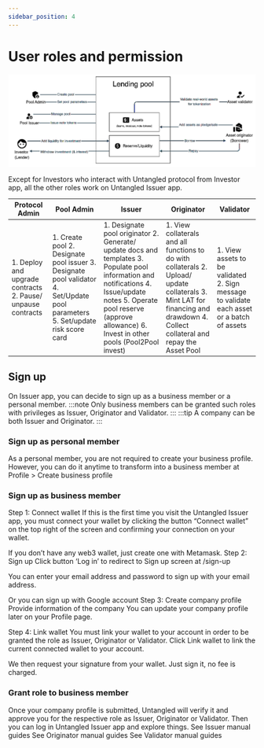 ```yaml
---
sidebar_position: 4
---
```


# User roles and permission
![User roles](./img/user-roles.png)

Except for Investors who interact with Untangled protocol from Investor app, all the other roles work on Untangled Issuer app.

| Protocol Admin                                              | Pool Admin                                                                                                                      | Issuer                                                                                                                                                                                                                           | Originator                                                                                                                                                                       | Validator                                                                                  |
|-------------------------------------------------------------|---------------------------------------------------------------------------------------------------------------------------------|----------------------------------------------------------------------------------------------------------------------------------------------------------------------------------------------------------------------------------|----------------------------------------------------------------------------------------------------------------------------------------------------------------------------------|--------------------------------------------------------------------------------------------|
| 1. Deploy and upgrade contracts 2. Pause/ unpause contracts | 1. Create pool 2. Designate pool issuer 3. Designate pool validator 4. Set/Update pool parameters 5. Set/update risk score card | 1. Designate pool originator 2. Generate/ update docs and templates 3. Populate pool information and notifications 4. Issue/update notes 5. Operate pool reserve (approve allowance) 6. Invest in other pools (Pool2Pool invest) | 1. View collaterals and all functions to do with collaterals 2. Upload/ update collaterals 3. Mint LAT for financing and drawdown 4. Collect collateral and repay the Asset Pool | 1. View assets to be validated 2. Sign message to validate each asset or a batch of assets |



## Sign up
On Issuer app, you can decide to sign up as a business member or a personal member.
:::note
 Only business members can be granted such roles with privileges as Issuer, Originator and Validator.
:::
:::tip
A company can be both Issuer and Originator.
:::

### Sign up as personal member
As a personal member, you are not required to create your business profile.
However, you can do it anytime to transform into a business member at Profile > Create business profile

### Sign up as business member
Step 1: Connect wallet
If this is the first time you visit the Untangled Issuer app, you must connect your wallet by clicking the button “Connect wallet” on the top right of the screen and confirming your connection on your wallet.

If you don’t have any web3 wallet, just create one with Metamask.
Step 2: Sign up
Click button ‘Log in’ to redirect to Sign up screen at /sign-up

You can enter your email address and password to sign up with your email address.

Or you can sign up with Google account
Step 3: Create company profile
Provide information of the company
You can update your company profile later on your Profile page.



Step 4: Link wallet
You must link your wallet to your account in order to be granted the role as Issuer, Originator or Validator.
Click Link wallet to link the current connected wallet to your account.

We then request your signature from your wallet. Just sign it, no fee is charged.



### Grant role to business member
Once your company profile is submitted, Untangled will verify it and approve you for the respective role as Issuer, Originator or Validator.
Then you can log in Untangled Issuer app and explore things.
See Issuer manual guides
See Originator manual guides
See Validator manual guides

